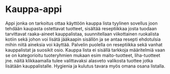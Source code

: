 # Kauppa-appi
Appi jonka on tarkoitus ottaa käyttöön kauppa lista tyylinen sovellus joon tehdään kaupasta ostettavat tuotteet, sisältää reseptiikkaa josta tuodaan tarvittavat raaka-aineet kauppalistaa, suunnitellaan
viikottainen ruokalista kotiin sekä johon voi lisätä jääkaapin sisällön ja se antaa resepti ehdotulsia mihin niitä aineksia voi käyttää.
Palvelin puolella on reseptiikka sekä vanhat kauppalistat ja suosikit osio. 
Kauppa lista ei sisällä tarkkoja määritelmiä vaan se on kategorioitu tuoteryhmien mukaan esim maito-tuotteet, liha-tuotteet jne. näitä klikkaamalla tulee valittavaksi alasveto valikosta tuottee
jotka lisätään kauppalistalle.
Hygienia ja kulutus tavara myös omana osana listalla.
